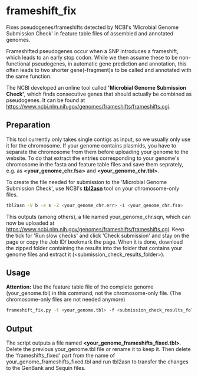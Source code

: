 # frameshift_fix
Fixes pseudogenes/frameshifts detected by NCBI's 'Microbial Genome Submission Check' in feature table files of assembled and annotated genomes.


Frameshifted pseudogenes occur when a SNP introduces a frameshift, which leads to an early stop codon. While we then assume these to be non-functional pseudogenes, in automatic gene prediction and annotation, this often leads to two shorter gene(-fragment)s to be called and annotated with the same function.

The NCBI developed an online tool called **'Microbial Genome Submission Check'**, which finds consecutive genes that should actually be combined as pseudogenes. It can be found at https://www.ncbi.nlm.nih.gov/genomes/frameshifts/frameshifts.cgi.

## Preparation

This tool currently only takes single contigs as input, so we usually only use it for the chromosome. If your genome contains plasmids, you have to separate the chromosome from them before uploading your genome to the website. To do that extract the entries corresponding to your genome's chromosome in the fasta and feature table files and save them seprately, e.g. as **<your_genome_chr.fsa>** and **<your_genome_chr.tbl>**. 

To create the file needed for submission to the 'Microbial Genome Submission Check', use NCBI's [**tbl2asn**](https://www.ncbi.nlm.nih.gov/genbank/tbl2asn2/) tool on your chromosome-only files. 
```bash
tbl2asn -V b -a s -Z <your_genome_chr.err> -i <your_genome_chr.fsa>
```
This outputs (among others), a file named your_genome_chr.sqn, which can now be uploaded at https://www.ncbi.nlm.nih.gov/genomes/frameshifts/frameshifts.cgi. Keep the tick for 'Run slow checks' and click 'Check submission' and stay on the page or copy the Job ID/ bookmark the page. When it is done, download the zipped folder containing the results into the folder that contains your genome files and extract it (<submission_check_results_folder>).

## Usage

**Attention:** Use the feature table file of the complete genome (your_genome.tbl) in this command, not the chromosome-only file. (The chromosome-only files are not needed anymore)

```bash
frameshift_fix.py -t <your_genome.tbl> -f <submission_check_results_folder>
```

## Output

The script outputs a file named **<your_genome_frameshifts_fixed.tbl>**. Delete the previous your_genome.tbl file or rename it to keep it. Then delete the 'frameshifts_fixed' part from the name of your_genome_frameshifts_fixed.tbl and run tbl2asn to transfer the changes to the GenBank and Sequin files. 
